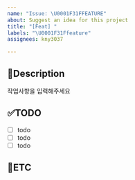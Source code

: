 ```yaml
---
name: "Issue: \U0001F31FFEATURE"
about: Suggest an idea for this project
title: "[Feat] "
labels: "\U0001F31Ffeature"
assignees: kny3037

---
```


📝Description
-
작업사항을 입력해주세요

✅TODO
-
- [ ] todo
- [ ] todo
- [ ] todo

👣ETC
-
